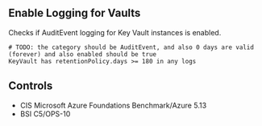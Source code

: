 ## Enable Logging for Vaults

Checks if AuditEvent logging for Key Vault instances is enabled.

```ccl
# TODO: the category should be AuditEvent, and also 0 days are valid (forever) and also enabled should be true
KeyVault has retentionPolicy.days >= 180 in any logs
```

## Controls

* CIS Microsoft Azure Foundations Benchmark/Azure 5.13
* BSI C5/OPS-10